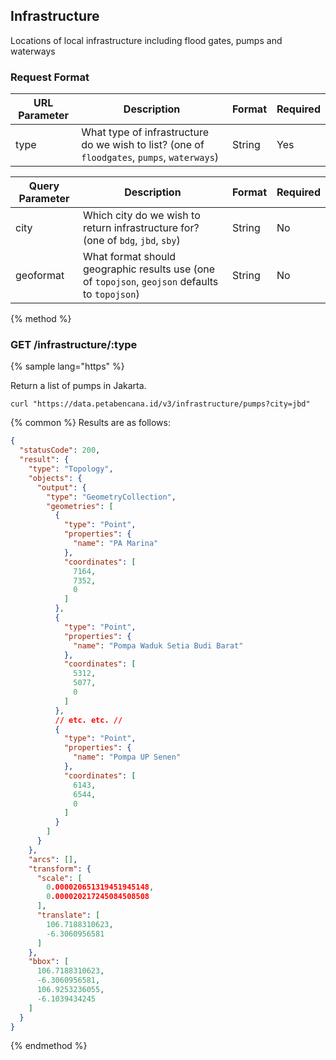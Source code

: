 ## Infrastructure

Locations of local infrastructure including flood gates, pumps and waterways

### Request Format

| URL Parameter | Description | Format | Required |
| -- | -- | -- | -- |
| type | What type of infrastructure do we wish to list?  (one of `floodgates`, `pumps`, `waterways`) | String | Yes |


| Query Parameter | Description | Format | Required |
| -- | -- | -- | -- |
| city | Which city do we wish to return infrastructure for? (one of `bdg`, `jbd`, `sby`) | String | No |
| geoformat | What format should geographic results use (one of `topojson`, `geojson` defaults to `topojson`) | String | No |


{% method %}
### GET /infrastructure/:type

{% sample lang="https" %}

Return a list of pumps in Jakarta.

```https
curl "https://data.petabencana.id/v3/infrastructure/pumps?city=jbd"
```

{% common %}
Results are as follows:

```json
{
  "statusCode": 200,
  "result": {
    "type": "Topology",
    "objects": {
      "output": {
        "type": "GeometryCollection",
        "geometries": [
          {
            "type": "Point",
            "properties": {
              "name": "PA Marina"
            },
            "coordinates": [
              7164,
              7352,
              0
            ]
          },
          {
            "type": "Point",
            "properties": {
              "name": "Pompa Waduk Setia Budi Barat"
            },
            "coordinates": [
              5312,
              5077,
              0
            ]
          },
          // etc. etc. //
          {
            "type": "Point",
            "properties": {
              "name": "Pompa UP Senen"
            },
            "coordinates": [
              6143,
              6544,
              0
            ]
          }
        ]
      }
    },
    "arcs": [],
    "transform": {
      "scale": [
        0.000020651319451945148,
        0.000020217245084508508
      ],
      "translate": [
        106.7188310623,
        -6.3060956581
      ]
    },
    "bbox": [
      106.7188310623,
      -6.3060956581,
      106.9253236055,
      -6.1039434245
    ]
  }
}
```

{% endmethod %}



